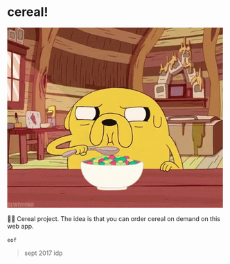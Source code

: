 # cereal!

[![idp](https://raw.githubusercontent.com/igorp1/cereal/develop/src/assets/img/home_gifs/jake.gif)](http://cerealstop.com)

🥛🌈 Cereal project. 
The idea is that you can order cereal on demand on this web app.

`eof`
> sept 2017
> idp
